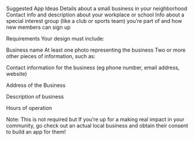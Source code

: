 Suggested App Ideas
Details about a small business in your neighborhood
Contact info and description about your workplace or school
Info about a special interest group (like a club or sports team) you’re part of and how new members can sign up

Requirements
Your design must include:

Business name
At least one photo representing the business
Two or more other pieces of information, such as:

Contact information for the business (eg phone number, email address, website)

Address of the Business

Description of business

Hours of operation

Note: This is not required but If you’re up for a making real impact in your community, go check out an actual local business and obtain their consent to build an app for them!

